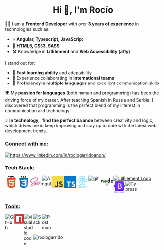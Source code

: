 <h1 align="center">Hi 👋, I'm Rocío</h1>

<p align="left">

👩‍💻 I am a **Frontend Developer** with over **3 years of experience** in technologies such as:

- ⚡ **Angular, Typescript, JavaScript**
- 🎨 **HTML5, CSS3, SASS**
- 🛠️ Knowledge in **LitElement** and **Web Accessibility (a11y)**

I stand out for:

- 🚀 **Fast learning ability** and adaptability
- 🤝 Experience collaborating in **international teams**
- 💬 **Proficiency in multiple languages** and excellent communication skills

🌍 My **passion for languages** (both human and programming) has been the driving force of my career. After teaching Spanish in Russia and Serbia, I discovered that programming is the perfect blend of my interest in communication and technology.

💡 **In technology, I find the perfect balance** between creativity and logic, which drives me to keep improving and stay up to date with the latest web development trends.
</p>

<h3 align="left">Connect with me:</h3>
<p align="left">
<a href="https://www.linkedin.com/in/rociogarridoanon/" target="blank"><img align="center" src="https://raw.githubusercontent.com/rahuldkjain/github-profile-readme-generator/master/src/images/icons/Social/linked-in-alt.svg" alt="https://www.linkedin.com/in/rociogarridoanon/" height="30" width="40" /></a>
</p>

<h3 align="left">Tech Stack:</h3>
<p align="left"> <a href="https://www.w3.org/html/" target="_blank"> <img align="left" src="https://raw.githubusercontent.com/devicons/devicon/master/icons/html5/html5-original-wordmark.svg" alt="html5" width="40" height="40"/> </a> <a href="https://www.w3schools.com/css/" target="_blank"> <img align="left" src="https://raw.githubusercontent.com/devicons/devicon/master/icons/css3/css3-original-wordmark.svg" alt="css3" width="40" height="40"/> </a> <a href="https://sass-lang.com" target="_blank"> <img align="left" src="https://raw.githubusercontent.com/devicons/devicon/master/icons/sass/sass-original.svg" alt="sass" width="40" height="40"/> </a> <img align="left" alt="Angular" width="30px" src="https://cdn.jsdelivr.net/npm/simple-icons@v3/icons/angular.svg" width="40" height="40" /> <a href="https://angular.io/" target="_blank"> </a> <a href="https://developer.mozilla.org/en-US/docs/Web/JavaScript" target="_blank"> <img align="left" src="https://raw.githubusercontent.com/devicons/devicon/master/icons/javascript/javascript-original.svg" alt="javascript" width="40" height="40"/> </a> <a href="https://www.typescriptlang.org/" target="_blank"> <img align="left" src="https://raw.githubusercontent.com/devicons/devicon/master/icons/typescript/typescript-original.svg" alt="typescript" width="40" height="40"/> </a> <a href="https://reactjs.org/" target="_blank"> <img align="left" src="https://raw.githubusercontent.com/devicons/devicon/master/icons/react/react-original-wordmark.svg" alt="react" width="40" height="40"/> </a> <a href="https://lit.dev"> <img src="https://lit.dev/images/logo.svg" alt="LitElement Logo" width="200"> </a> <a href="https://git-scm.com/" target="_blank"> <img align="left" src="https://www.vectorlogo.zone/logos/git-scm/git-scm-icon.svg" alt="git" width="40" height="40"/> </a> <a href="https://nodejs.org" target="_blank"> <img align="left" src="https://raw.githubusercontent.com/devicons/devicon/master/icons/nodejs/nodejs-original-wordmark.svg" alt="nodejs" width="40" height="40"/> </a> <img align="left" src="https://raw.githubusercontent.com/devicons/devicon/master/icons/bootstrap/bootstrap-plain-wordmark.svg" alt="bootstrap" width="40" height="40"/> <a href="https://getbootstrap.com" target="_blank"> </a> <a href="https://www.cypress.io" target="_blank"> <img align="left" src="https://cdn.jsdelivr.net/npm/simple-icons@v3/icons/cypress.svg" alt="Cypress" width="40" height="40"/> </p>

<br>
<br>

<h3 align="left">Tools:</h3>
<p align="left"> 

<img align="left" alt="GitHub" width="30px" src="https://cdn.jsdelivr.net/npm/simple-icons@v3/icons/github.svg" />

<img align="left" alt="npm" width="30px" src="https://raw.githubusercontent.com/github/explore/80688e429a7d4ef2fca1e82350fe8e3517d3494d/topics/npm/npm.png" />

<img align="left" alt="visual studio code" width="30px" src="https://upload.wikimedia.org/wikipedia/commons/thumb/9/9a/Visual_Studio_Code_1.35_icon.svg/1024px-Visual_Studio_Code_1.35_icon.svg.png" />

<img align="left" alt="Slack" width="30px" src="https://img.icons8.com/color/452/slack-new.png" /> 

<img align="left" alt="Postman" width="30px" src="https://www.svgrepo.com/show/354202/postman-icon.svg" />

</p>

<br>
<br>
<br>

<p><img align="left" src="https://github-readme-stats.vercel.app/api/top-langs?username=rociogarrido&show_icons=true&locale=en&layout=compact" alt="rociogarrido" /></p>
